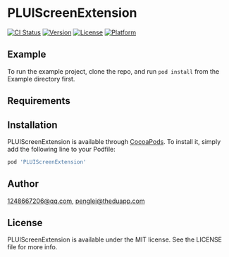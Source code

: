 # PLUIScreenExtension

[![CI Status](https://img.shields.io/travis/1248667206@qq.com/PLUIScreenExtension.svg?style=flat)](https://travis-ci.org/1248667206@qq.com/PLUIScreenExtension)
[![Version](https://img.shields.io/cocoapods/v/PLUIScreenExtension.svg?style=flat)](https://cocoapods.org/pods/PLUIScreenExtension)
[![License](https://img.shields.io/cocoapods/l/PLUIScreenExtension.svg?style=flat)](https://cocoapods.org/pods/PLUIScreenExtension)
[![Platform](https://img.shields.io/cocoapods/p/PLUIScreenExtension.svg?style=flat)](https://cocoapods.org/pods/PLUIScreenExtension)

## Example

To run the example project, clone the repo, and run `pod install` from the Example directory first.

## Requirements

## Installation

PLUIScreenExtension is available through [CocoaPods](https://cocoapods.org). To install
it, simply add the following line to your Podfile:

```ruby
pod 'PLUIScreenExtension'
```

## Author

1248667206@qq.com, penglei@theduapp.com

## License

PLUIScreenExtension is available under the MIT license. See the LICENSE file for more info.
